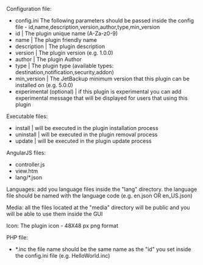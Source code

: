 Configuration file:
- config.ini
The following parameters should be passed inside the config file - id,name,description,version,author,type,min_version
- id | The plugin unique name (A-Za-z0-9)
- name | The plugin friendly name
- description | The plugin description
- version | The plugin version (e.g. 1.0.0)
- author | The plugin Author
- type | The plugin type (available types: destination,notification,security,addon)
- min_version | The JetBackup minimum version that this plugin can be installed on (e.g. 5.0.0)
- experimental (optional) | if this plugin is experimental you can add experimental message that will be displayed for users that using this plugin

Executable files:
- install | will be executed in the plugin installation process
- uninstall | will be executed in the plugin removal process
- update | will be executed in the plugin update process

AngularJS files:
- controller.js
- view.htm
- lang/*.json

Languages:
add you language files inside the "lang" directory.
the language file should be named with the language code (e.g. en.json OR en_US.json)

Media:
all the files located at the "media" directory will be public and you will be able to use them inside the GUI

Icon:
The plugin icon - 48X48 px png format

PHP file:
- *.inc
the file name should be the same name as the "id" you set inside the config.ini file (e.g. HelloWorld.inc)